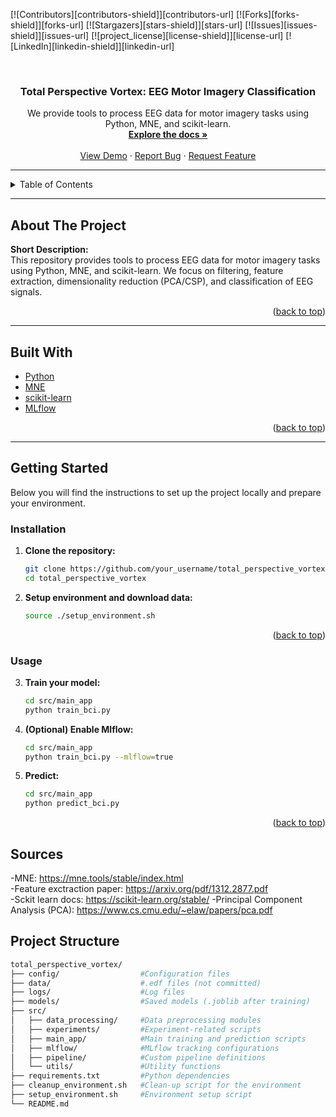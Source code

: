 <!-- Improved compatibility of back to top link: See: https://github.com/othneildrew/Best-README-Template/pull/73 -->
<a id="readme-top"></a>

<!-- PROJECT SHIELDS (Optional) -->
<!--
*** You can remove any badges that are not relevant, or update the URLs to match your repo.
-->
[![Contributors][contributors-shield]][contributors-url]
[![Forks][forks-shield]][forks-url]
[![Stargazers][stars-shield]][stars-url]
[![Issues][issues-shield]][issues-url]
[![project_license][license-shield]][license-url]
[![LinkedIn][linkedin-shield]][linkedin-url]

<br />
<div align="center">
  <!-- PROJECT LOGO (Optional) -->
  <!-- <a href="https://github.com/your_username/total_perspective_vortex">
    <img src="images/logo.png" alt="Logo" width="80" height="80">
  </a> -->

  <h3 align="center">Total Perspective Vortex: EEG Motor Imagery Classification</h3>

  <p align="center">
    We provide tools to process EEG data for motor imagery tasks using Python, MNE, and scikit-learn.
    <br />
    <a href="https://github.com/your_username/total_perspective_vortex"><strong>Explore the docs »</strong></a>
    <br />
    <br />
    <a href="https://github.com/your_username/total_perspective_vortex">View Demo</a>
    ·
    <a href="https://github.com/your_username/total_perspective_vortex/issues/new?labels=bug&template=bug-report---.md">Report Bug</a>
    ·
    <a href="https://github.com/your_username/total_perspective_vortex/issues/new?labels=enhancement&template=feature-request---.md">Request Feature</a>
  </p>
</div>

---

<!-- TABLE OF CONTENTS -->
<details>
  <summary>Table of Contents</summary>
  <ol>
    <li><a href="#about-the-project">About The Project</a></li>
    <li><a href="#built-with">Built With</a></li>
    <li><a href="#getting-started">Getting Started</a></li>
      <ul>
        <li><a href="#installation">Installation</a></li>
      </ul>
    <li><a href="#usage">Usage</a></li>
    <li><a href="#project-structure">Project Structure</a></li>
    <li><a href="#roadmap">Roadmap</a></li>
    <li><a href="#contributing">Contributing</a></li>
    <li><a href="#license">License</a></li>
    <li><a href="#contact">Contact</a></li>
    <li><a href="#acknowledgments">Acknowledgments</a></li>
  </ol>
</details>

---

<!-- ABOUT THE PROJECT -->
## About The Project

**Short Description:**  
This repository provides tools to process EEG data for motor imagery tasks using Python, MNE, and scikit-learn. We focus on filtering, feature extraction, dimensionality reduction (PCA/CSP), and classification of EEG signals.

<p align="right">(<a href="#readme-top">back to top</a>)</p>

---

<!-- BUILT WITH -->
## Built With

- [Python](https://www.python.org/)
- [MNE](https://mne.tools/stable/index.html)
- [scikit-learn](https://scikit-learn.org/)
- [MLflow](https://mlflow.org/)

<p align="right">(<a href="#readme-top">back to top</a>)</p>

---

<!-- GETTING STARTED -->
## Getting Started

Below you will find the instructions to set up the project locally and prepare your environment.

### Installation

1. **Clone the repository:**
   ```bash
   git clone https://github.com/your_username/total_perspective_vortex.git
   cd total_perspective_vortex
2. **Setup environment and download data:**
   ```bash
   source ./setup_environment.sh
<p align="right">(<a href="#readme-top">back to top</a>)</p>

### Usage
3. **Train your model:**
   ```bash
   cd src/main_app
   python train_bci.py
4. **(Optional) Enable Mlflow:**
   ```bash
   cd src/main_app
   python train_bci.py --mlflow=true
5. **Predict:**
   ```bash
   cd src/main_app
   python predict_bci.py
<p align="right">(<a href="#readme-top">back to top</a>)</p>

## Sources
  -MNE: https://mne.tools/stable/index.html<br>
  -Feature exctraction paper: https://arxiv.org/pdf/1312.2877.pdf<br>
  -Sckit learn docs: https://scikit-learn.org/stable/
  -Principal Component Analysis (PCA): https://www.cs.cmu.edu/~elaw/papers/pca.pdf
## Project Structure
  ```bash
  total_perspective_vortex/
  ├── config/                  #Configuration files
  ├── data/                    #.edf files (not committed)
  ├── logs/                    #Log files
  ├── models/                  #Saved models (.joblib after training)
  ├── src/
  │   ├── data_processing/     #Data preprocessing modules
  │   ├── experiments/         #Experiment-related scripts
  │   ├── main_app/            #Main training and prediction scripts
  │   ├── mlflow/              #MLflow tracking configurations
  │   ├── pipeline/            #Custom pipeline definitions
  │   └── utils/               #Utility functions
  ├── requirements.txt         #Python dependencies
  ├── cleanup_environment.sh   #Clean-up script for the environment
  ├── setup_environment.sh     #Environment setup script
  └── README.md


